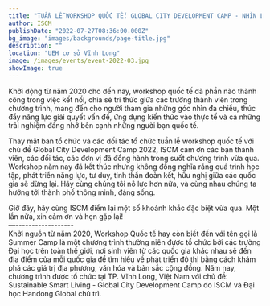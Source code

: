 ```yaml
---
title: "TUẦN LỄ WORKSHOP QUỐC TẾ: GLOBAL CITY DEVELOPMENT CAMP - NHÌN LẠI MỘT CHẶNG HÀNH TRÌNH"
author: ISCM
publishDate: "2022-07-27T08:36:00.000Z"
bg_image: "images/backgrounds/page-title.jpg"
description: "" 
location: "UEH cơ sở Vĩnh Long"
image: /images/events/event-2022-03.jpg
showImage: true
---
```

Khởi động từ năm 2020 cho đến nay, workshop quốc tế đã phần nào thành công trong việc kết nối, chia sẻ tri thức giữa các trường thành viên trong chương trình, mang đến cho người tham gia những góc nhìn đa chiều, thúc đẩy năng lực giải quyết vấn đề, ứng dụng kiến thức vào thực tế và cả những trải nghiệm đáng nhớ bên cạnh những người bạn quốc tế.

Thay mặt ban tổ chức và các đối tác tổ chức tuần lễ workshop quốc tế với chủ đề Global City Development Camp 2022, ISCM cảm ơn các bạn thành viên, các đối tác, các đơn vị đã đồng hành trong suốt chương trình vừa qua. Workshop năm nay đã kết thúc nhưng không đồng nghĩa rằng quá trình học tập, phát triển năng lực, tư duy, tinh thần đoàn kết, hữu nghị giữa các quốc gia sẽ dừng lại. Hãy cùng chúng tôi nỗ lực hơn nữa, và cùng nhau chúng ta hướng tới thành phố thông minh, đáng sống.

Giờ đây, hãy cùng ISCM điểm lại một số khoảnh khắc đặc biệt vừa qua. Một lần nữa, xin cảm ơn và hẹn gặp lại!\
—------------------\
Khởi nguồn từ năm 2020, Workshop Quốc tế hay còn biết đến với tên gọi là Summer Camp là một chương trình thường niên được tổ chức bởi các trường Đại học trên toàn thế giới, nơi sinh viên từ các quốc gia khác nhau sẽ đến địa điểm của mỗi quốc gia để tìm hiểu về phát triển đô thị bằng cách khám phá các giá trị địa phương, văn hóa và bản sắc cộng đồng. Năm nay, chương trình được tổ chức tại TP. Vĩnh Long, Việt Nam với chủ đề: Sustainable Smart Living - Global City Development Camp do ISCM và Đại học Handong Global chủ trì.